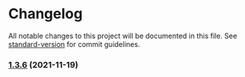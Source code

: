 # Changelog

All notable changes to this project will be documented in this file. See [standard-version](https://github.com/conventional-changelog/standard-version) for commit guidelines.

### [1.3.6](https://github.com/thinkkoa/koatty_payload/compare/v1.3.4...v1.3.6) (2021-11-19)
